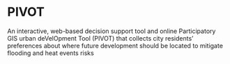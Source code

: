 # PIVOT
An interactive, web-based decision support tool and online Participatory GIS urban deVelOpment Tool (PIVOT) that collects city residents’ preferences about where future development should be located to mitigate flooding and heat events risks 
